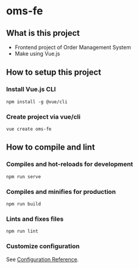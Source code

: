 # oms-fe

## What is this project
- Frontend project of Order Management System
- Make using Vue.js

## How to setup this project

### Install Vue.js CLI
```
npm install -g @vue/cli
```

### Create project via vue/cli
```
vue create oms-fe
```

## How to compile and lint

### Compiles and hot-reloads for development
```
npm run serve
```

### Compiles and minifies for production
```
npm run build
```

### Lints and fixes files
```
npm run lint
```

### Customize configuration
See [Configuration Reference](https://cli.vuejs.org/config/).
